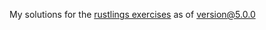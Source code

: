 My solutions for the [rustlings exercises](https://github.com/rust-lang/rustlings) as of version@5.0.0